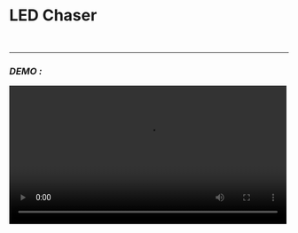 <h1>LED Chaser</h1> <br>
<hr>
<i><h3>DEMO :</h3></i>
<video src="hello.mp4" autoplay width="500px" height=auto>

<video>